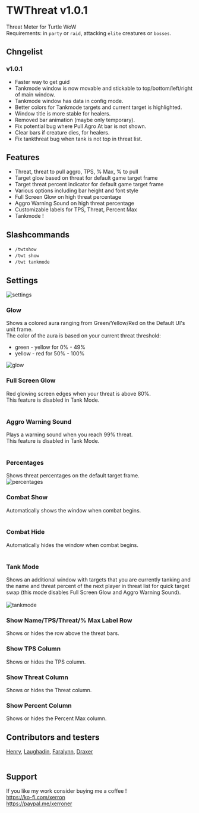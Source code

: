 # TWThreat v1.0.1
Threat Meter for Turtle WoW
<br>
Requirements: in `party` or `raid`, attacking `elite` creatures or `bosses`.
<br>
## Chngelist
### v1.0.1
- Faster way to get guid
- Tankmode window is now movable and stickable to top/bottom/left/right of main window.
- Tankmode window has data in config mode.
- Better colors for Tankmode targets and current target is highlighted.
- Window title is more stable for healers.
- Removed bar animation (maybe only temporary).
- Fix potential bug where Pull Agro At bar is not shown.
- Clear bars if creature dies, for healers.
- Fix tankthreat bug when tank is not top in threat list.

## Features
- Threat, threat to pull aggro, TPS, % Max, % to pull
- Target glow based on threat for default game target frame
- Target threat percent indicator for default game target frame
- Various options including bar height and font style
- Full Screen Glow on high threat percentage
- Aggro Warning Sound on high threat percentage
- Customizable labels for TPS, Threat, Percent Max
- Tankmode !

## Slashcommands
- `/twtshow`
- `/twt show` 
- `/twt tankmode`

## Settings
![settings](https://imgur.com/S5zpbSX.png)

### Glow
Shows a colored aura ranging from Green/Yellow/Red on the Default UI's unit frame.<br>
The color of the aura is based on your current threat threshold:<br>
- green - yellow for 0% - 49%<Br>
- yellow - red for 50% - 100%<br>

![glow](https://imgur.com/7rZt20N.png)
<br>

### Full Screen Glow
Red glowing screen edges when your threat is above 80%.<Br>
This feature is disabled in Tank Mode.<br>
<br>

### Aggro Warning Sound
Plays a warning sound when you reach 99% threat.<br>
This feature is disabled in Tank Mode.<br>
<br>

### Percentages
Shows threat percentages on the default target frame.<Br>
![percentages](https://imgur.com/jTlY6Gj.png)
<br>

### Combat Show
Automatically shows the window when combat begins.<br>
<br>

### Combat Hide
Automatically hides the window when combat begins.<br>
<br>

### Tank Mode
Shows an additional window with targets that you are currently tanking and the name and threat
percent of the next player in threat list for quick target swap (this mode disables
Full Screen Glow and Aggro Warning Sound).<br><br>
![tankmode](https://imgur.com/daZ3vuv.png)
<br>

### Show Name/TPS/Threat/% Max Label Row
Shows or hides the row above the threat bars.
<br>

### Show TPS Column
Shows or hides the TPS column.
<br>

### Show Threat Column
Shows or hides the Threat column.
<br>

### Show Percent Column
Shows or hides the Percent Max column.
<br>


## Contributors and testers
[Henry](https://armory.turtle-wow.org/#!/character/Henry), [Laughadin](https://armory.turtle-wow.org/#!/character/Laughadin), 
[Faralynn](https://armory.turtle-wow.org/#!/character/Faralynn), [Draxer](https://armory.turtle-wow.org/#!/character/Draxer) <BR><BR>

## Support
If you like my work consider buying me a coffee !<br>
https://ko-fi.com/xerron <br>
https://paypal.me/xerroner <br>
